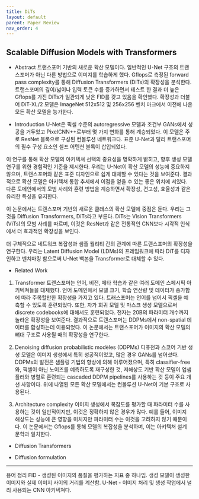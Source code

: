 ```yaml
---
title: DiTs
layout: default
parent: Paper Review
nav_order: 4
---
```


## Scalable Diffusion Models with Transformers

* Abstract
트랜스포머 기반의 새로운 확산 모델이다. 일반적인 U-Net 구조의 트랜스포머가 아닌 다른 방법으로 이미지를 학습하게 했다. 
Gflops로 측정된 forward pass complexity를 통해 Diffusion Transformers (DiTs)의 확장성을 분석한다.
트랜스포머의 깊이/넓이나 입력 토큰 수를 증가하면서 테스트 한 결과 더 높은 Gflops를 가진 DiTs가 일관되게 낮은 FID를 갖고 있음을 확인했다.
확장성과 더불어 DiT-XL/2 모델은 ImageNet 512x512 및 256x256 벤치 마크에서 이전에 나온 모든 확산 모델을 능가한다.


* Introduction
U-Net은 픽셀 수준의 autoregressive 모델과 조건부 GANs에서 성공을 거두었고 PixelCNN++로부터 몇 가지 변화를 통해 계승되었다. 
이 모델은 주로 ResNet 블록으로 구성된 컨볼루션 네트워크다. 표준 U-Net과 달리 트랜스포머의 필수 구성 요소인 셀프 어텐션 블록이 삽입되었다. 

이 연구를 통해 확산 모델의 아키텍쳐 선택의 중요성을 명확하게 밝히고, 향후 생성 모델 연구를 위한 경험적인 기준을 제시한다. 
우리는 U-Net이 확산 모델의 성능에 중요하지 않으며, 트랜스포머와 같은 표준 디자인으로 쉽게 대체할 수 있다는 것을 보여준다.
결과적으로 확산 모델은 아키텍쳐 통합 추세에서 이점을 얻을 수 있는 좋은 위치에 서있다. 
다른 도메인에서의 모범 사례와 훈련 방법을 계승하면서 확장성, 견고성, 효율성과 같은 유리한 특성을 유지한다.

이 논문에서는 트랜스포머 기반의 새로운 클래스의 확산 모델에 중점은 둔다. 우리는 그것을 Diffusion Transformers, DiTs라고 부른다.
DiTs는 Vision Transformers (ViTs)의 모범 사례를 따르며, 이것은 ResNet과 같은 전통적인 CNN보다 시각적 인식에서 더 효과적인 확장성을 보인다.

더 구체적으로 네트워크 복잡성과 샘플 퀄리티 간의 관계에 따른 트랜스포머의 확장성을 연구한다.
우리는 Latent Diffusion Model (LDMs)의 프레임워크에 따라 DiT를 디자인하고 벤치마킹 함으로써 U-Net 백본을 Transformer로 대체할 수 있다. 


* Related Work

1. Transformer
트랜스포머는 언어, 비전, 메타 학습과 같은 여러 도메인 스페시픽 아키텍쳐들을 대체했다. 
언어 도메인에서 모델 크기, 학습 연산량 및 데이터가 증가함에 따라 주목할만한 확장성을 가지고 있다. 
트래스포머는 언어를 넘어서 픽셀을 예측할 수 있도록 훈련되었다.
또한, 자가 회귀 모델 및 마스크 생성 모델으로써 discrete codebooks에 대해서도 훈련되었다. 
전자는 20B의 파라미터 개수까지 놀라운 확장성을 보여준다. 
결과적으로 트랜스포머는 DDPMs에서 non-spatial 데이터를 합성하는데 이용되었다.
이 논문에서는 트랜스포머가 이미지의 확산 모델의 뼈대 구조로 사용될 때의 확장성을 연구한다.

2. Denoising diffusion probabilistic modèles (DDPMs)
디퓨전과 스코어 기반 생성 모델은 이미지 생성에서 특히 성공적이었고, 많은 경우 GANs를 넘어섰다.
DDPMs의 발전은 샘플링 기법의 향상에 의해 이루어졌으며, 특히 classifier-free와, 픽셀이 아닌 노이즈를 예측하도록 재구성한 것, 
저해상도 기반 확산 모델이 업샘플러와 병렬로 훈련되는 cascaded DDPM pipelines를 사용하는 것 등이 주요 개선 사항이다.
위에 나열된 모든 확산 모델에서는 컨볼루션 U-Net이 기본 구조로 사용된다.

3. Architecture complexity
이미지 생성에서 복잡도를 평가할 때 파라미터 수를 사용하는 것이 일반적이지만, 이것은 정확하지 않은 경우가 많다.
예를 들어, 이미지 해상도는 성능에 큰 영향을 미치지만 파라미터 수는 이것을 고려하지 않기 때문이다. 
이 논문에서는 Gflops를 통해 모델의 복잡성을 분석하며, 이는 아키텍쳐 설계 문학과 일치한다. 


* Diffusion Transformers

- Diffusion formulation





---
용어 정리
FID - 생성된 이미지의 품질을 평가하는 지표 중 하나임. 생성 모델이 생성한 이미지와 실제 이미지 사이의 거리를 계산함.
U-Net - 이미지 처리 및 생성 작업에서 널리 사용되는 CNN 아키텍쳐다.
